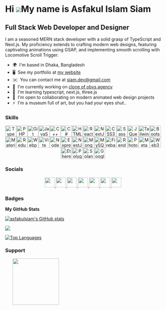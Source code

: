 Hi ![](https://user-images.githubusercontent.com/18350557/176309783-0785949b-9127-417c-8b55-ab5a4333674e.gif)My name is Asfakul Islam Siam
==========================================================================================================================================

Full Stack Web Developer and Designer
-------------------------------------

I am a seasoned MERN stack developer with a solid grasp of TypeScript and Next.js. My proficiency extends to crafting modern web designs, featuring captivating animations using GSAP, and implementing smooth scrolling with Locomotive Scroll Trigger.

*   🌍  I'm based in Dhaka, Bangladesh
*   🖥️  See my portfolio at [my website](http://siam.dev)
*   ✉️  You can contact me at [siam.dev@gmail.com](mailto:siam.dev@gmail.com)
*   🚀  I'm currently working on [clone of obys agency](http://github.com/asfakulsiam/obyesclonebysiam)
*   🧠  I'm learning typescript, next.js, three.js
*   🤝  I'm open to collaborating on modern animated web design projects
*   ⚡  I'm a museum full of art, but you had your eyes shut..
  ### Skills

  <p align="center">
    <a href="https://www.typescriptlang.org/" target="_blank" rel="noreferrer"><img
        src="https://raw.githubusercontent.com/danielcranney/readme-generator/main/public/icons/skills/typescript-colored.svg"
        width="36" height="36" alt="TypeScript" /></a><a href="https://www.php.net/" target="_blank"
      rel="noreferrer"><img
        src="https://raw.githubusercontent.com/danielcranney/readme-generator/main/public/icons/skills/php-colored.svg"
        width="36" height="36" alt="PHP" /></a><a href="https://git-scm.com/" target="_blank" rel="noreferrer"><img
        src="https://raw.githubusercontent.com/danielcranney/readme-generator/main/public/icons/skills/git-colored.svg"
        width="36" height="36" alt="Git" /></a><a href="https://developer.mozilla.org/en-US/docs/Web/JavaScript"
      target="_blank" rel="noreferrer"><img
        src="https://raw.githubusercontent.com/danielcranney/readme-generator/main/public/icons/skills/javascript-colored.svg"
        width="36" height="36" alt="JavaScript" /></a><a href="https://docs.microsoft.com/en-us/cpp/?view=msvc-170"
      target="_blank" rel="noreferrer"><img
        src="https://raw.githubusercontent.com/danielcranney/readme-generator/main/public/icons/skills/cplusplus-colored.svg"
        width="36" height="36" alt="C++" /></a><a href="https://docs.microsoft.com/en-us/dotnet/csharp/" target="_blank"
      rel="noreferrer"><img
        src="https://raw.githubusercontent.com/danielcranney/readme-generator/main/public/icons/skills/csharp-colored.svg"
        width="36" height="36" alt="C#" /></a><a href="https://developer.mozilla.org/en-US/docs/Glossary/HTML5"
      target="_blank" rel="noreferrer"><img
        src="https://raw.githubusercontent.com/danielcranney/readme-generator/main/public/icons/skills/html5-colored.svg"
        width="36" height="36" alt="HTML5" /></a><a href="https://reactjs.org/" target="_blank" rel="noreferrer"><img
        src="https://raw.githubusercontent.com/danielcranney/readme-generator/main/public/icons/skills/react-colored.svg"
        width="36" height="36" alt="React" /></a><a href="https://nextjs.org/docs" target="_blank" rel="noreferrer"><img
        src="https://raw.githubusercontent.com/danielcranney/readme-generator/main/public/icons/skills/nextjs-colored.svg"
        width="36" height="36" alt="NextJs" /></a><a href="https://www.w3.org/TR/CSS/#css" target="_blank"
      rel="noreferrer"><img
        src="https://raw.githubusercontent.com/danielcranney/readme-generator/main/public/icons/skills/css3-colored.svg"
        width="36" height="36" alt="CSS3" /></a><a href="https://sass-lang.com/" target="_blank" rel="noreferrer"><img
        src="https://raw.githubusercontent.com/danielcranney/readme-generator/main/public/icons/skills/sass-colored.svg"
        width="36" height="36" alt="Sass" /></a><a href="https://jquery.com/" target="_blank" rel="noreferrer"><img
        src="https://raw.githubusercontent.com/danielcranney/readme-generator/main/public/icons/skills/jquery-colored.svg"
        width="36" height="36" alt="JQuery" /></a><a href="https://tailwindcss.com/" target="_blank"
      rel="noreferrer"><img
        src="https://raw.githubusercontent.com/danielcranney/readme-generator/main/public/icons/skills/tailwindcss-colored.svg"
        width="36" height="36" alt="TailwindCSS" /></a><a href="https://getbootstrap.com/" target="_blank"
      rel="noreferrer"><img
        src="https://raw.githubusercontent.com/danielcranney/readme-generator/main/public/icons/skills/bootstrap-colored.svg"
        width="36" height="36" alt="Bootstrap" /></a><a href="https://mui.com/" target="_blank" rel="noreferrer"><img
        src="https://raw.githubusercontent.com/danielcranney/readme-generator/main/public/icons/skills/materialui-colored.svg"
        width="36" height="36" alt="Material UI" /></a><a href="https://redux.js.org/" target="_blank"
      rel="noreferrer"><img
        src="https://raw.githubusercontent.com/danielcranney/readme-generator/main/public/icons/skills/redux-colored.svg"
        width="36" height="36" alt="Redux" /></a><a href="https://webpack.js.org/" target="_blank" rel="noreferrer"><img
        src="https://raw.githubusercontent.com/danielcranney/readme-generator/main/public/icons/skills/webpack-colored.svg"
        width="36" height="36" alt="Webpack" /></a><a href="https://vitejs.dev/" target="_blank" rel="noreferrer"><img
        src="https://raw.githubusercontent.com/danielcranney/readme-generator/main/public/icons/skills/vite-colored.svg"
        width="36" height="36" alt="Vite" /></a><a href="https://nodejs.org/en/" target="_blank" rel="noreferrer"><img
        src="https://raw.githubusercontent.com/danielcranney/readme-generator/main/public/icons/skills/nodejs-colored.svg"
        width="36" height="36" alt="NodeJS" /></a><a href="https://expressjs.com/" target="_blank" rel="noreferrer"><img
        src="https://raw.githubusercontent.com/danielcranney/readme-generator/main/public/icons/skills/express-colored.svg"
        width="36" height="36" alt="Express" /></a><a href="https://docs.nestjs.com/" target="_blank"
      rel="noreferrer"><img
        src="https://raw.githubusercontent.com/danielcranney/readme-generator/main/public/icons/skills/nestjs-colored.svg"
        width="36" height="36" alt="NestJS" /></a><a href="https://www.mongodb.com/" target="_blank"
      rel="noreferrer"><img
        src="https://raw.githubusercontent.com/danielcranney/readme-generator/main/public/icons/skills/mongodb-colored.svg"
        width="36" height="36" alt="MongoDB" /></a><a href="https://www.mysql.com/" target="_blank"
      rel="noreferrer"><img
        src="https://raw.githubusercontent.com/danielcranney/readme-generator/main/public/icons/skills/mysql-colored.svg"
        width="36" height="36" alt="MySQL" /></a><a href="https://firebase.google.com/" target="_blank"
      rel="noreferrer"><img
        src="https://raw.githubusercontent.com/danielcranney/readme-generator/main/public/icons/skills/firebase-colored.svg"
        width="36" height="36" alt="Firebase" /></a><a href="https://render.com/" target="_blank" rel="noreferrer"><img
        src="https://raw.githubusercontent.com/danielcranney/readme-generator/main/public/icons/skills/render-colored.svg"
        width="36" height="36" alt="Render" /></a><a href="https://www.adobe.com/uk/products/photoshop.html"
      target="_blank" rel="noreferrer"><img
        src="https://raw.githubusercontent.com/danielcranney/readme-generator/main/public/icons/skills/photoshop-colored.svg"
        width="36" height="36" alt="Photoshop" /></a><a href="https://metamask.io/" target="_blank"
      rel="noreferrer"><img
        src="https://raw.githubusercontent.com/danielcranney/readme-generator/main/public/icons/skills/metamask-colored.svg"
        width="36" height="36" alt="MetaMask" /></a><a href="https://web3js.readthedocs.io/en/v1.7.1/#" target="_blank"
      rel="noreferrer"><img
        src="https://raw.githubusercontent.com/danielcranney/readme-generator/main/public/icons/skills/web3js-colored.svg"
        width="36" height="36" alt="Web3Js" /></a><a href="https://ethereum.org/en/" target="_blank"
      rel="noreferrer"><img
        src="https://raw.githubusercontent.com/danielcranney/readme-generator/main/public/icons/skills/ethereum-colored.svg"
        width="36" height="36" alt="Ethereum" /></a><a href="https://polygon.technology/" target="_blank"
      rel="noreferrer"><img
        src="https://raw.githubusercontent.com/danielcranney/readme-generator/main/public/icons/skills/polygon-colored.svg"
        width="36" height="36" alt="Polygon" /></a><a href="https://solana.com/" target="_blank" rel="noreferrer"><img
        src="https://raw.githubusercontent.com/danielcranney/readme-generator/main/public/icons/skills/solana-colored.svg"
        width="36" height="36" alt="Solana" /></a><a href="https://cloud.google.com/" target="_blank"
      rel="noreferrer"><img
        src="https://raw.githubusercontent.com/danielcranney/readme-generator/main/public/icons/skills/googlecloud-colored.svg"
        width="36" height="36" alt="Google Cloud" /></a>
  </p>

  ### Socials

  <p align="center">
    <a href="https://www.dev.to/asfakulsiam" target="_blank" rel="noreferrer">
      <picture>
        <source media="(prefers-color-scheme: dark)" srcset="
              https://raw.githubusercontent.com/danielcranney/readme-generator/main/public/icons/socials/devdotto-dark.svg
            " />
        <source media="(prefers-color-scheme: light)" srcset="
              https://raw.githubusercontent.com/danielcranney/readme-generator/main/public/icons/socials/devdotto.svg
            " />
        <img
          src="https://raw.githubusercontent.com/danielcranney/readme-generator/main/public/icons/socials/devdotto.svg"
          width="32" height="32" />
      </picture>
    </a>
    <a href="https://www.facebook.com/siam1p" target="_blank" rel="noreferrer">
      <picture>
        <source media="(prefers-color-scheme: dark)" srcset="
              https://raw.githubusercontent.com/danielcranney/readme-generator/main/public/icons/socials/facebook-dark.svg
            " />
        <source media="(prefers-color-scheme: light)" srcset="
              https://raw.githubusercontent.com/danielcranney/readme-generator/main/public/icons/socials/facebook.svg
            " />
        <img
          src="https://raw.githubusercontent.com/danielcranney/readme-generator/main/public/icons/socials/facebook.svg"
          width="32" height="32" />
      </picture>
    </a>
    <a href="https://www.github.com/asfakulsiam" target="_blank" rel="noreferrer">
      <picture>
        <source media="(prefers-color-scheme: dark)" srcset="
              https://raw.githubusercontent.com/danielcranney/readme-generator/main/public/icons/socials/github-dark.svg
            " />
        <source media="(prefers-color-scheme: light)" srcset="
              https://raw.githubusercontent.com/danielcranney/readme-generator/main/public/icons/socials/github.svg
            " />
        <img src="https://raw.githubusercontent.com/danielcranney/readme-generator/main/public/icons/socials/github.svg"
          width="32" height="32" />
      </picture>
    </a>
    <a href="http://www.instagram.com/asfakul_siam" target="_blank" rel="noreferrer">
      <picture>
        <source media="(prefers-color-scheme: dark)" srcset="undefined" />
        <source media="(prefers-color-scheme: light)" srcset="
              https://raw.githubusercontent.com/danielcranney/readme-generator/main/public/icons/socials/instagram.svg
            " />
        <img
          src="https://raw.githubusercontent.com/danielcranney/readme-generator/main/public/icons/socials/instagram.svg"
          width="32" height="32" />
      </picture>
    </a>
    <a href="https://www.linkedin.com/in/asfakulislamsiam" target="_blank" rel="noreferrer">
      <picture>
        <source media="(prefers-color-scheme: dark)" srcset="
              https://raw.githubusercontent.com/danielcranney/readme-generator/main/public/icons/socials/linkedin-dark.svg
            " />
        <source media="(prefers-color-scheme: light)" srcset="
              https://raw.githubusercontent.com/danielcranney/readme-generator/main/public/icons/socials/linkedin.svg
            " />
        <img
          src="https://raw.githubusercontent.com/danielcranney/readme-generator/main/public/icons/socials/linkedin.svg"
          width="32" height="32" />
      </picture>
    </a>
    <a href="https://www.x.com/siam_dev" target="_blank" rel="noreferrer">
      <picture>
        <source media="(prefers-color-scheme: dark)" srcset="
              https://raw.githubusercontent.com/danielcranney/readme-generator/main/public/icons/socials/twitter-dark.svg
            " />
        <source media="(prefers-color-scheme: light)" srcset="
              https://raw.githubusercontent.com/danielcranney/readme-generator/main/public/icons/socials/twitter.svg
            " />
        <img
          src="https://raw.githubusercontent.com/danielcranney/readme-generator/main/public/icons/socials/twitter.svg"
          width="32" height="32" />
      </picture>
    </a>
    <a href="https://www.threads.net/@siam_dev" target="_blank" rel="noreferrer">
      <picture>
        <source media="(prefers-color-scheme: dark)" srcset="
              https://raw.githubusercontent.com/danielcranney/readme-generator/main/public/icons/socials/threads-dark.svg
            " />
        <source media="(prefers-color-scheme: light)" srcset="
              https://raw.githubusercontent.com/danielcranney/readme-generator/main/public/icons/socials/threads.svg
            " />
        <img
          src="https://raw.githubusercontent.com/danielcranney/readme-generator/main/public/icons/socials/threads.svg"
          width="32" height="32" />
      </picture>
    </a>
  </p>

  ### Badges

  <b>My GitHub Stats</b>

  <a href="http://www.github.com/asfakulsiam"><img
      src="https://github-readme-stats.vercel.app/api?username=asfakulsiam&show_icons=true&hide=&count_private=true&title_color=0891b2&text_color=ffffff&icon_color=0891b2&bg_color=1c1917&hide_border=true&show_icons=true"
      alt="asfakulsiam's GitHub stats" /></a>

  <a href="http://www.github.com/asfakulsiam"><img
      src="https://github-readme-streak-stats.herokuapp.com/?user=asfakulsiam&stroke=ffffff&background=1c1917&ring=0891b2&fire=0891b2&currStreakNum=ffffff&currStreakLabel=0891b2&sideNums=ffffff&sideLabels=ffffff&dates=ffffff&hide_border=true" /></a>

  <a href="https://github.com/asfakulsiam" align="left"><img
      src="https://github-readme-stats.vercel.app/api/top-langs/?username=asfakulsiam&langs_count=10&title_color=0891b2&text_color=ffffff&icon_color=0891b2&bg_color=1c1917&hide_border=true&locale=en&custom_title=Top%20%Languages"
      alt="Top Languages" /></a>

  ### Support

  <ul style="list-style: none; margin: 0">
    <li style="display: inline-block; margin-right: 0.25rem; list-style: none">
      <a href="https://www.buymeacoffee.com/asfakulsiam"><img
          src="https://cdn.buymeacoffee.com/buttons/v2/default-yellow.png" width="150" /></a>
    </li>
  </ul>

